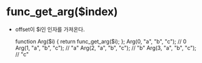 # func_get_arg($index)
 * offset이 $i인 인자를 가져온다.

    function Arg($i) {
        return func_get_arg($i);
    };
    Arg(0, "a", "b", "c");  // 0
    Arg(1, "a", "b", "c");  // "a"
    Arg(2, "a", "b", "c");  // "b"
    Arg(3, "a", "b", "c");  // "c"
